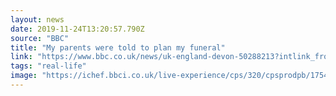 ```yaml
---
layout: news 
date: 2019-11-24T13:20:57.790Z 
source: "BBC" 
title: "My parents were told to plan my funeral" 
link: "https://www.bbc.co.uk/news/uk-england-devon-50288213?intlink_from_url=https://www.bbc.co.uk/news/topics/cz4pr2gdgvgt/inspiring-stories&link_location=live-reporting-story" 
tags: "real-life" 
image: "https://ichef.bbci.co.uk/live-experience/cps/320/cpsprodpb/1754E/production/_109566559_p1070527.jpg" 
---
```


